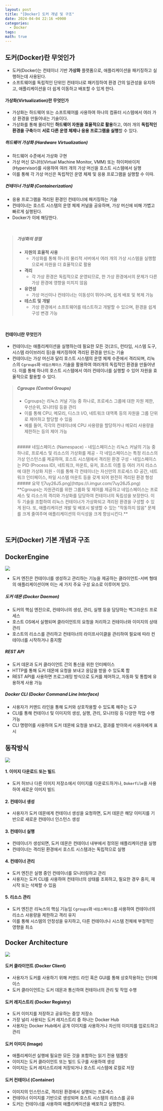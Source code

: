 ```yaml
---
layout: post
title: "[Docker] 도커 개념 및 구조"
date: 2024-04-04 22:16 +0900
categories:
  - Docker
tags: 
math: true
---
```


## 도커(Docker)란 무엇인가

- 도커(Docker)는 컨테이너 기반 **가상화** 플랫폼으로, 애플리케이션을 패키징하고 실행하는데 사용된다.
- 소프트웨어를 독립적인 단위인 컨테이너로 패키징하여 환경 간의 일관성을 유지하고, 애플리케이션을 더 쉽게 이동하고 배포할 수 있게 한다.


#### 가상화(Virtualization)란 무엇인가
- 가상화는 하드웨어 또는 소프트웨어를 사용하여 하나의 컴퓨터 시스템에서 여러 가상 환경을 만들어내는 기술이다.
- 가상화를 통해 물리적인 **하드웨어 자원을 효율적으로 활용**하고, 여러 개의 **독립적인 환경을 구축**하여 **서로 다른 운영 체제나 응용 프로그램을 실행**할 수 있다.

##### 하드웨어 가상화 (Hardware Virtualization)
- 하드웨어 수준에서 가상화 구현
- 가상 머신 모니터(Virtual Machine Monitor, VMM) 또는 하이퍼바이저(Hypervisor)를 사용하여 여러 개의 가상 머신을 호스트 시스템에서 실행
- 이를 통해 각 가상 머신은 독립적인 운영 체제 및 응용 프로그램을 실행할 수 이따.


##### 컨테이너 가상화 (Containerization)
- 응용 프로그램을 격리된 환경인 컨테이너에 패키징하는 기술
- 컨테이너는 호스트 시스템의 운영 체제 커널을 공유하며, 가상 머신에 비해 가볍고 빠르게 실행된다.
- Docker가 이에 해당한다.

<br/>

>##### 가상화의 장점
>- **자원의 효율적 사용**
>	- 가상화를 통해 하나의 물리적 서버에서 여러 개의 가상 시스템을 실행함으로써 자원을 더 효율적으로 활용
>- **격리**
>	- 각 가상 환경은 독립적으로 운영되므로, 한 가상 환경에서의 문제가 다른 가상 환경에 영향을 미치지 않음
>- **유연성**
>	- 가상 머신이나 컨테이너는 이동성이 뛰어나며, 쉽게 배포 및 복제 가능
>- **테스트 및 개발**
>	- 가상 환경에서 소프트웨어를 테스트하고 개발할 수 있으며, 환경을 쉽게 구성 변경 가능

<br/>


#### 컨테이너란 무엇인가
- 컨테이너는 애플리케이션을 실행하는데 필요한 모든 것(코드, 런타임, 시스템 도구, 시스템 라이브러리 등)을 패키징하여 격리된 환경을 만드는 기술
- 컨테이너는 가상 머신과 달리 호스트 시스템의 운영 체제 수준에서 격리되며, 리눅스의 `Cgroups`와 `네임스페이스` 기술을 활용하여 여러개의 독립적인 환경을 만들어낸다. 이를 통해 하나의 호스트 시스템에서 여러 컨테이너를 실행할 수 있어 자원을 효율적으로 활용할 수 있다.


>##### Cgroups (Control Groups)
>- Cgroups는 리눅스 커널 기능 중 하나로, 프로세스 그룹에 대한 자원 제한, 우선순위, 모니터링 등을 관리
>- 이를 통해 CPU, 메모리, 디스크 I/O, 네트워크 대역폭 등의 자원을 그룹 단위로 제어하고 할당할 수 있음
>- 예를 들어, 각각의 컨테이너에 CPU 사용량을 할당하거나 메모리 사용량을 제한하는 등의 제어 가능
><br/>
>##### 네임스페이스 (Namespace)
>- 네임스페이스는 리눅스 커널의 기능 중 하나로, 프로세스 및 리소스의 가상화를 제공
>- 각 네임스페이스는 특정 리소스의 가상 인스턴스를 제공하여, 호스트 시스템에서 격리된 환경 구성
>- 네임스페이스는 PID (Process ID), 네트워크, 마운트, 유저, 호스트 이름 등 여러 가지 리소스에 대한 가상화 지원
>- 이를 통해 각 컨테이너는 자신만의 프로세스 ID 공간, 네트워크 인터페이스, 파일 시스템 마운트 등을 갖게 되어 완전히 격리된 환경 형성
><br/>
>##### 요약 
>![7uy26J5.png](https://i.imgur.com/7uy26J5.png)
>**Cgroups는 자원관리를 위한 그룹화 및 제어를 제공하고 네임스페이스는 프로세스 및 리소스의 격리와 가상화를 담당하여 컨테이너의 독립성을 보장한다. 이 두 기술을 조합하여 리눅스 컨테이너가 가상화되고 격리된 환경을 구성할 수 있게 된다. 또, 애플리케이션 개발 및 배포시 발생할 수 있는 "작동하지 않음" 문제를 크게 줄여주며 애플리케이션의 이식성을 크게 향상시킨다.**

<br/>


## 도커(Docker) 기본 개념과 구조
## DockerEngine


![](https://i.imgur.com/0zvdUIT.png)
- 도커 엔진은 컨테이너를 생성하고 관리하는 기능을 제공하는 클라이언트-서버 형태의 애플리케이션이며 이는 세 가지 주요 구성 요소로 이루어져 있다.

##### 도커 데몬 (Docker Daemon)
- 도커의 핵심 엔진으로, 컨테이너의 생성, 관리, 실행 등을 담당하는 백그라운드 프로세스
- 호스트 OS에서 실행되며 클라이언트의 요청을 처리하고 컨테이너와 이미지의 상태 관리
- 호스트의 리소스를 관리하고 컨테이너의 라이프사이클을 관리하여 필요에 따라 컨테이너를 시작하거나 중지함

##### REST API
- 도커 데몬과 도커 클라이언트 간의 통신을 위한 인터페이스
- HTTP를 통해 도커 데몬에 요청을 보내고 응답을 받을 수 있도록 함
- REST API를 사용하면 프로그래밍 방식으로 도커를 제어하고, 자동화 및 통합에 유용하게 사용 가능

##### Docker CLI (Docker Command Line Interface)
- 사용자가 커맨드 라인을 통해 도커와 상호작용할 수 있도록 해주는 도구
- CLI를 통해 컨테이너 및 이미지의 생성, 실행, 관리, 모니터링 등 다양한 작업 수행 가능
- CLI 명령어를 사용하여 도커 데몬에 요청을 보내고, 결과를 받아와서 사용자에게 표시


## 동작방식

![](https://i.imgur.com/kgM6l8M.png)

#### 1. 이미지 다운로드 또는 빌드
- 도커 허브나 다른 이미지 저장소에서 이미지를 다운로드하거나, `Dokerfile`을 사용하여 새로운 이미지 빌드


#### 2. 컨테이너 생성
- 사용자가 도커 데몬에게 컨테이너 생성을 요청하면, 도커 데몬은 해당 이미지를 기반으로 새로운 컨테이너 인스턴스 생성


#### 3. 컨테이너 실행
- 컨테이너가 생성되면, 도커 데몬은 컨테이너 내부에서 정의된 애플리케이션을 실행
- 컨테이너는 격리된 환경에서 호스트 시스템과는 독립적으로 실행


#### 4. 컨테이너 관리
- 도커 엔진은 실행 중인 컨테이너를 모니터링하고 관리
- 사용자는 도커 CLI를 사용하여 컨테이너의 상태를 조회하고, 필요한 경우 중지, 재시작 또는 삭제할 수 있음


#### 5. 리소스 관리
- 도커 엔진은 리눅스의 핵심 기능임 `Cgroups`와 `네임스페이스`를 사용하여 컨테이너의 리소스 사용량을 제한하고 격리 유지
- 이를 통해 시스템의 안정성을 유지하고, 다른 컨테이너나 시스템 전체에 부정적인 영향을 최소


## Docker Architecture

![](https://i.imgur.com/Dst9ePG.png)

#### 도커 클라이언트 (Docker Client)
- 사용자가 도커를 사용하기 위해 커맨드 라인 혹은 GUI를 통해 상호작용하는 인터페이스
- 도커 클라이언트는 도커 데몬과 통신하여 컨테이너의 관리 및 작업 수행

#### 도커 레지스트리 (Docker Registry)
- 도커 이미지를 저장하고 공유하는 중앙 저장소
- 가장 널리 사용되는 도커 레지스트리 중 하나는 Docker Hub
- 사용자는 Docker Hub에서 공개 이미지를 사용하거나 자신의 이미지를 업로드하고 관리

#### 도커 이미지 (Image)
- 애플리케이션 실행에 필요한 모든 것을 포함하는 읽기 전용 템플릿
- 이미지는 도커 클라이언트 또는 빌드 도구를 사용하여 생성
- 이미지는 도커 레지스트리에 저장되거나 호스트 시스템에 로컬로 저장

#### 도커 컨테이너 (Container)
- 이미지의 인스턴스로, 격리된 환경에서 실행되는 프로세스
- 컨테이너 이미지를 기반으로 생성되며 호스트 시스템의 리소스를 공유
- 도커는 컨테이너를 사용하여 애플리케이션을 배포하고 실행한다.